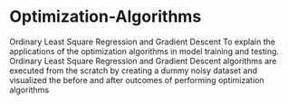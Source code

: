 # Optimization-Algorithms
Ordinary Least Square Regression and Gradient Descent 
To explain the applications of the optimization algorithms in model training and testing.
Ordinary Least Square Regression and Gradient Descent algorithms are executed from the scratch by creating a dummy noisy dataset and visualized the before and after outcomes of performing optimization algorithms
